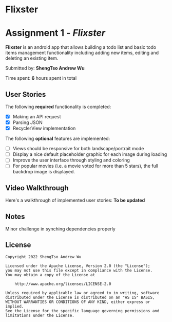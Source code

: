 # Flixster
# Assignment 1 - *Flixster*

**Flixster** is an android app that allows building a todo list and basic todo items management functionality including adding new items, editing and deleting an existing item.

Submitted by: **ShengTso Andrew Wu**

Time spent: **6** hours spent in total

## User Stories

The following **required** functionality is completed:

* [x] Making an API request
* [x] Parsing JSON
* [x] RecyclerView implementation

The following **optional** features are implemented:

* [ ] Views should be responsive for both landscape/portrait mode
* [ ] Display a nice default placeholder graphic for each image during loading
* [ ] Improve the user interface through styling and coloring
* [ ] For popular movies (i.e. a movie voted for more than 5 stars), the full backdrop image is displayed. 

## Video Walkthrough

Here's a walkthrough of implemented user stories:
**To be updated**

## Notes

Minor challenge in synching dependencies properly

## License

    Copyright 2022 ShengTso Andrew Wu

    Licensed under the Apache License, Version 2.0 (the "License");
    you may not use this file except in compliance with the License.
    You may obtain a copy of the License at

        http://www.apache.org/licenses/LICENSE-2.0

    Unless required by applicable law or agreed to in writing, software
    distributed under the License is distributed on an "AS IS" BASIS,
    WITHOUT WARRANTIES OR CONDITIONS OF ANY KIND, either express or implied.
    See the License for the specific language governing permissions and
    limitations under the License.

